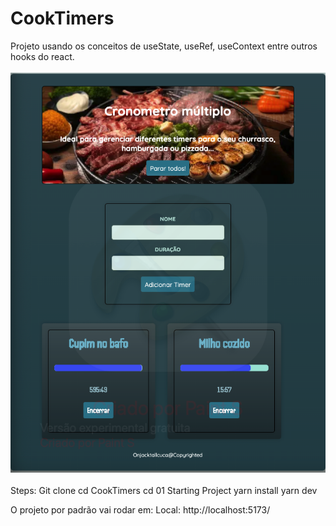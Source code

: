 # CookTimers
Projeto usando os conceitos de useState, useRef, useContext entre outros hooks do react.


![Descrição da Imagem](frontend/src/assets/main.png)

Steps:
  Git clone
  cd CookTimers
  cd 01 Starting Project
  yarn install
  yarn dev

O projeto por padrão vai rodar em:  Local:   http://localhost:5173/



